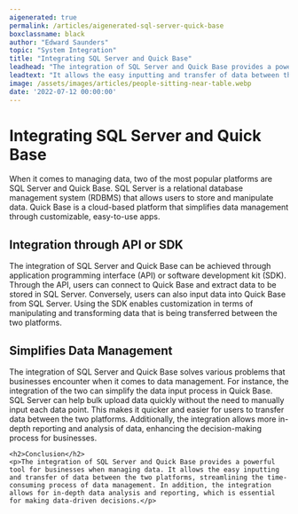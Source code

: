 ```yaml
---
aigenerated: true
permalink: /articles/aigenerated-sql-server-quick-base
boxclassname: black
author: "Edward Saunders"
topic: "System Integration"
title: "Integrating SQL Server and Quick Base"
leadhead: "The integration of SQL Server and Quick Base provides a powerful tool for businesses when managing data"
leadtext: "It allows the easy inputting and transfer of data between the two platforms, streamlining the time-consuming process of data management. In addition, the integration allows for in-depth data analysis and reporting, which is essential for making data-driven decisions."
image: /assets/images/articles/people-sitting-near-table.webp
date: '2022-07-12 00:00:00'
---
```

<div class="arttext">	<h1>Integrating SQL Server and Quick Base</h1>
	<p>When it comes to managing data, two of the most popular platforms are SQL Server and Quick Base. SQL Server is a relational database management system (RDBMS) that allows users to store and manipulate data. Quick Base is a cloud-based platform that simplifies data management through customizable, easy-to-use apps.</p>
	<h2>Integration through API or SDK</h2>
	<p>The integration of SQL Server and Quick Base can be achieved through application programming interface (API) or software development kit (SDK). Through the API, users can connect to Quick Base and extract data to be stored in SQL Server. Conversely, users can also input data into Quick Base from SQL Server. Using the SDK enables customization in terms of manipulating and transforming data that is being transferred between the two platforms. </p>
	<h2>Simplifies Data Management</h2>
	<p>The integration of SQL Server and Quick Base solves various problems that businesses encounter when it comes to data management. For instance, the integration of the two can simplify the data input process in Quick Base. SQL Server can help bulk upload data quickly without the need to manually input each data point. This makes it quicker and easier for users to transfer data between the two platforms. Additionally, the integration allows more in-depth reporting and analysis of data, enhancing the decision-making process for businesses. </p>
	
	<h2>Conclusion</h2>
	<p>The integration of SQL Server and Quick Base provides a powerful tool for businesses when managing data. It allows the easy inputting and transfer of data between the two platforms, streamlining the time-consuming process of data management. In addition, the integration allows for in-depth data analysis and reporting, which is essential for making data-driven decisions.</p>
</div>